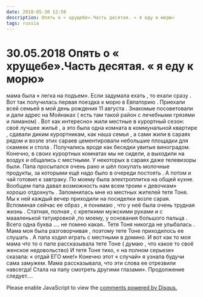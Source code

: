 ```yaml
---
date: 2018-05-30 12:58
description: Опять о « хрущебе».Часть десятая. « я еду к морю»
tags: russia
---
```

# 30.05.2018 Опять о « хрущебе».Часть десятая. « я еду к морю»

мама была « легка на подъем». Если задумала ехать , то ехали сразу . Вот так получилась первая поездка к морю в Евпаторию . Приехали всей семьей в мой день рождения 11 августа . Знакомые посоветовали и дали адрес на Мойнаках ( есть там такой район  с лечебными грязями и лиманом) . Вот как интересно» жили местные в курортный сезон: своё лучшее жильё , а это была одна комната в коммунальной квартире , сдавали диким курортникам, как наша семья , а сами жили в сараях рядом и возле этих сараев цементировали небольшие площадки для скамеек и стола . Получались вроде как беседки увитые виноградом. Конечно, в своих курортных комнатах мы не сидели, а  выходили на воздух и общались с местными. У некоторых в сараях даже телевизоры были. Папа просыпался очень рано и шёл покупать молочные продукты, за которыми ещё надо было в очереди постоять . А потом и чай готовил к завтраку. По моему была электроплитка на общей кухне. Вообщем папа давал возможность нам всем троим « девочкам» хорошо отдохнуть .  Запомнилась мне из местных жителей тетя Тоня. Мы к ней каждый вечер приходили на посиделки возле сарая. Вспоминая сейчас ее образ , я понимаю , что у неё была очень трудная жизнь . Статная, полная , с крепкими мужскими руками и с маааленькой татуировкой ,по моему, у основания большого пальца . Всего одна буква  .... не помню какая.. Тетя Тоня никогда не улыбалась . Мама моя была разговорчивая , поэтому  тете Тоне приходилось ее слушать .  А папа   ходил играть с местными в домино. И вот как то моя мама что то о папе рассказывала тете Тоне  ( думаю , что какое то своё  женское недовольство)  И тетя Тоня тихо, « на полном серьезе» сказала: « отдай ЕГО мне!»      Конечно этот « случай» я узнала будучи сама замужем.  Мама рассказывала, что эти слова ее отрезвили навсегда!  Стала на папу смотреть другими глазами». Продолжение следует....

<div id="disqus_thread"></div>
<script>
    /**
    *  RECOMMENDED CONFIGURATION VARIABLES: EDIT AND UNCOMMENT THE SECTION BELOW TO INSERT DYNAMIC VALUES FROM YOUR PLATFORM OR CMS.
    *  LEARN WHY DEFINING THESE VARIABLES IS IMPORTANT: https://disqus.com/admin/universalcode/#configuration-variables    */
    /*
    var disqus_config = function () {
    this.page.url = PAGE_URL;  // Replace PAGE_URL with your page's canonical URL variable
    this.page.identifier = PAGE_IDENTIFIER; // Replace PAGE_IDENTIFIER with your page's unique identifier variable
    };
    */
    (function() { // DON'T EDIT BELOW THIS LINE
    var d = document, s = d.createElement('script');
    s.src = 'https://irina-blog-1.disqus.com/embed.js';
    s.setAttribute('data-timestamp', +new Date());
    (d.head || d.body).appendChild(s);
    })();
</script>
<noscript>Please enable JavaScript to view the <a href="https://disqus.com/?ref_noscript">comments powered by Disqus.</a></noscript>
